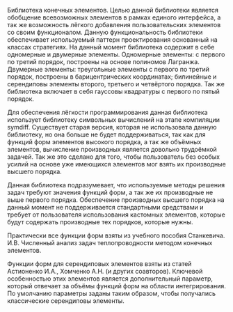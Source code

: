 Библиотека конечных элементов. Целью данной библиотеки является обобщение всевозможных элементов в рамках единого интерфейса, а так же возможность лёгкого добавления пользовательских элементов со своим функционалом. Данную функциональность библиотеки обеспечивает используемый паттерн проектирования основанный на классах стратегиях. На данный момент библиотека содержит в себе одномерные и двумерные элементы. Одномерные элементы: с первого по третий порядок, построены на основе полиномов Лагранжа. Двумерные элементы: треугольные элементы с первого по третий порядок, построены в барицентрических координатах; билинейные и серендиповы элементы второго, третьего и четвёртого порядка. Так же библиотека включает в себя гауссовы квадратуры с первого по пятый порядок.

Для обеспечения лёгкости программирования данная библиотека использует библиотеку символьных вычислений на этапе компиляции symdiff. Существует старая версия, которая не использовала данную библиотеку, но она больше не будет поддерживаться, так как для функций форм элементов высокого порядка, а так же объёмных элементов, вычисление производных является довольно трудоёмкой задачей. Так же это сделано для того, чтобы пользователь без особых усилий на основе уже имеющихся элементов мог взять их производные высшего порядка.

Данная библиотека подразумевает, что используемые методы решения задач требуют значения функций форм, а так же их производные не выше первого порядка. Обеспечение производных высшего порядка на данный момент не поддерживается стандартными средствами и требует от пользователя использования кастомных элементов, которые будут содержать производные тех порядков, которые нужны.

Практически все функции форм взяты из учебного пособия Станкевича. И.В. Численный анализ задач теплопроводности методом конечных элементов.

Функции форм для серендиповых элементов взяты из статей Астионенко И.А., Хомченко А.Н. (и других соавторов). Ключевой особенностью этих элементов является дополнительный параметр, который отвечает за объёмы функций форм на области интегрирования. По умолчанию параметры заданы таким образом, чтобы получались классические серендиповы элементы.
